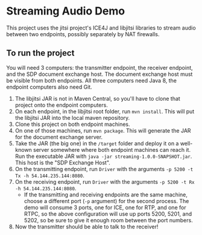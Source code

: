 # Streaming Audio Demo
This project uses the jitsi project's ICE4J and libjitsi libraries to stream audio between two endpoints, possibly separately by NAT firewalls.

## To run the project
You will need 3 computers: the transmitter endpoint, the receiver endpoint, and the SDP document exchange host. The document exchange host must be visible from both endpoints. All three computers need Java 8, the endpoint computers also need Git.

1. The libjitsi JAR is not in Maven Central, so you'll have to clone that project onto the endpoint computers.
1. On each endpoint, in the libjitsi root folder, run `mvn install`. This will put the libjitsi JAR into the local maven repository.
1. Clone this project on both endpoint machines.
1. On one of those machines, run `mvn package`. This will generate the JAR for the document exchange server.
1. Take the JAR (the big one) in the `/target` folder and deploy it on a well-known server somewhere where both endpoint machines can reach it. Run the executable JAR with `java -jar streaming-1.0.0-SNAPSHOT.jar`.  This host is the "SDP Exchange Host".
1. On the transmitting endpoint, run `Driver` with the arguments `-p 5200 -t Tx -h 54.144.235.144:8080`.
1. On the receiving endpoint, run `Driver` with the arguments `-p 5200 -t Rx -h 54.144.235.144:8080`. 
    * If the transmitting and receiving endpoints are the same machine, choose a different port (`-p` argument) for the second process. The demo will consume 3 ports, one for ICE, one for RTP, and one for RTPC, so the above configuration will use up ports 5200, 5201, and 5202, so be sure to give it enough room between the port numbers.
1. Now the transmitter should be able to talk to the receiver!    